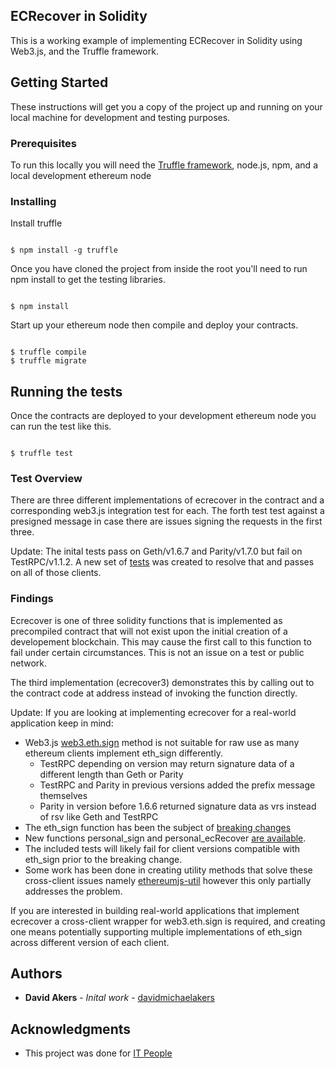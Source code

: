 
## ECRecover in Solidity

This is a working example of implementing ECRecover in Solidity using Web3.js, and the Truffle framework. 

## Getting Started

These instructions will get you a copy of the project up and running on your local machine for development and testing purposes. 

### Prerequisites

To run this locally you will need the [Truffle framework](http://truffleframework.com/), node.js, npm, and a local development ethereum node

### Installing

Install truffle

```

$ npm install -g truffle

```

Once you have cloned the project from inside the root you'll need to run npm install to get the 
testing libraries. 

```

$ npm install

```

Start up your ethereum node then compile and deploy your contracts. 

```

$ truffle compile
$ truffle migrate

```


## Running the tests

Once the contracts are deployed to your development ethereum node you can run the test like this. 

```

$ truffle test

```

### Test Overview

There are three different implementations of ecrecover in the contract and a corresponding web3.js integration test for each. The forth test 
test against a presigned message in case there are issues signing the requests in the first three. 

Update: The inital tests pass on Geth/v1.6.7 and Parity/v1.7.0 but fail on TestRPC/v1.1.2. A new set of [tests](https://github.com/davidmichaelakers/ecrecover/blob/master/test/testEcRecoverMultiClient.js) was created to resolve that and passes on all of those clients. 

### Findings

Ecrecover is one of three solidity functions that is implemented as precompiled contract that will not exist upon the initial creation of a developement blockchain. This may cause the first call to this function to fail under certain circumstances. This is not an issue on a test or public network. 

The third implementation (ecrecover3) demonstrates this by calling out to the contract code at address instead of invoking the function directly. 

Update: If you are looking at implementing ecrecover for a real-world application keep in mind:

 * Web3.js [web3.eth.sign](https://github.com/ethereum/wiki/wiki/JavaScript-API#web3ethsign) method is not suitable for raw use as many ethereum clients implement eth_sign differently.
    *  TestRPC depending on version may return signature data of a different length than Geth or Parity
    *  TestRPC and Parity in previous versions added the prefix message themselves
    *  Parity in version before 1.6.6 returned signature data as vrs instead of rsv like Geth and TestRPC
 * The eth_sign function has been the subject of [breaking changes](https://github.com/ethereum/go-ethereum/pull/2940)
 * New functions personal_sign and personal_ecRecover [are available](https://github.com/ethereum/go-ethereum/wiki/Management-APIs#personal_sign).
 * The included tests will likely fail for client versions compatible with eth_sign prior to the breaking change.
 * Some work has been done in creating utility methods that solve these cross-client issues namely [ethereumjs-util](https://github.com/ethereumjs/ethereumjs-util) however this only partially addresses the problem.   

If you are interested in building real-world applications that implement ecrecover a cross-client wrapper for web3.eth.sign is required, and creating one means potentially supporting multiple implementations of eth_sign across different version of each client.   


## Authors

* **David Akers** - *Inital work* - [davidmichaelakers](https://github.com/davidmichaelakers)


## Acknowledgments

* This project was done for [IT People](http://itpeoplecorp.com/)

